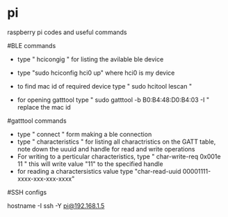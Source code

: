 # pi
raspberry pi codes and useful commands


#BLE commands
* type " hcicongig "  for listing the avilable ble device
* type "sudo hciconfig hci0 up"  where hci0 is my device
* to find mac id of required device type " sudo hcitool lescan "

* for opening gatttool type " sudo gatttool -b B0:B4:48:D0:B4:03 -I " replace the mac id

#gatttool commands

* type " connect " form making a ble connection
* type " characteristics " for listing all charactristics on the GATT table, note down the uuuid and handle for read and write operations
* For writing to a perticular characteristics, type " char-write-req 0x001e 11 " this will write value "11" to the specified handle
* for reading a charactersistics value type "char-read-uuid 00001111-xxxx-xxx-xxx-xxxx"


#SSH configs

hostname -I
ssh -Y pi@192.168.1.5
